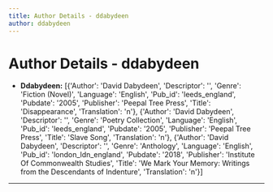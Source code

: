 ```yaml
---
title: Author Details - ddabydeen
author: ddabydeen
---
```


# Author Details - ddabydeen

<ul>
    <li><strong>Ddabydeen:</strong> [{'Author': 'David Dabydeen', 'Descriptor': '', 'Genre': 'Fiction (Novel)', 'Language': 'English', 'Pub_id': 'leeds_england', 'Pubdate': '2005', 'Publisher': 'Peepal Tree Press', 'Title': 'Disappearance', 'Translation': 'n'}, {'Author': 'David Dabydeen', 'Descriptor': '', 'Genre': 'Poetry Collection', 'Language': 'English', 'Pub_id': 'leeds_england', 'Pubdate': '2005', 'Publisher': 'Peepal Tree Press', 'Title': 'Slave Song', 'Translation': 'n'}, {'Author': 'David Dabydeen', 'Descriptor': '', 'Genre': 'Anthology', 'Language': 'English', 'Pub_id': 'london_ldn_england', 'Pubdate': '2018', 'Publisher': 'Institute Of Commonwealth Studies', 'Title': 'We Mark Your Memory: Writings from the Descendants of Indenture', 'Translation': 'n'}]</li>
</ul>
<hr>